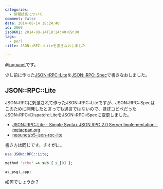 ```yaml
---
categories:
  - 情報技術について
comment: false
date: 2014-08-14 18:24:40
id: 2869
iso8601: 2014-08-14T18:24:40+09:00
tags:
  - perl
title: JSON::RPC::Liteを書きなおしました

---
```


<p><a href="https://twitter.com/nqounet">@nqounet</a>です。</p>

<p>少し前に作った<a href="https://metacpan.org/pod/JSON::RPC::Lite">JSON::RPC::Lite</a>を<a href="https://metacpan.org/pod/JSON%3A%3ARPC%3A%3ASpec">JSON::RPC::Spec</a>で書きなおしました。</p>



<h2>JSON::RPC::Lite</h2>

<p>JSON::RPCに刺激されて作ったJSON::RPC::Liteですが、JSON::RPC::Specはこのために開発したと言っても過言ではないので、ほぼコピペだったJSON::RPC::Dispatch::LiteをJSON::RPC::Specに変更しました。</p>

<ul>
<li><a href="https://metacpan.org/pod/JSON::RPC::Lite">JSON::RPC::Lite - Simple Syntax JSON RPC 2.0 Server Implementation - metacpan.org</a></li>
<li><a href="https://github.com/nqounet/p5-json-rpc-lite">nqounet/p5-json-rpc-lite</a></li>
</ul>

<p>書き方は同じです。さすがに。</p>

```perl
use JSON::RPC::Lite;

method 'echo' => sub { $_[0] };

as_psgi_app;
```

<p>如何でしょうか？</p>
    	